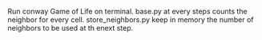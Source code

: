 Run conway Game of Life on terminal. 
base.py at every steps counts the neighbor for every cell.
store_neighbors.py keep in memory the number of neighbors to be used at th enext step. 
